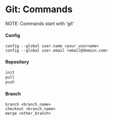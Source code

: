 # Git: Commands
NOTE: Commands start with 'git'

#### Config
```
config --global user.name <your_username>
config --global user.email <email@domain.com>
```

#### Repository
```cmd
init
pull
push
```
#### Branch
```
branch <branch_name>
checkout <branch_name>
merge <other_branch>
```
